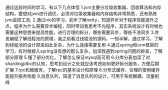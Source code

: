 通过这段时间的学习，有以下几点体悟
1.jvm主要分垃圾收集器、回收算法和内存结构，要想对jvm进行调优，必须对垃圾收集器和内存结构非常熟悉，还有熟练jvm监控工具;
2.通过nio的学习，初步了解netty，知道异步对于程序性能提升之点，程序为什么需要异步编程，同时带动我思考不光程序，其实系统设计有时候也需要这种思想来提高性能，进行合理的拆分，哪些需要异步，哪些不洗同步
3.并发编程了解线程池的原理，我之前看过线程池的源码，一知半解，通过学习，了解到线程池的设计原来如此复杂，为什么连接需要复用
4.通过spring和orm框架的学习，有时候接入spring没有想的那么复杂，加深我遇到spring问题的排查，了解部分原理
5.懂了部分优化，了解怎么保证mysql高可用
6.分库分表加深了对shardingjdbc的认知，思考到设计之处就应该考虑如何更好拆分服务，方便后期扩展
7.rpc和微服务，了解rpc的基本设计和原理
8.分布式缓存，合理的使用缓存能提升服务性能
9.消息队列，知道了消息队列的设计，可用于系统解耦，流量削峰